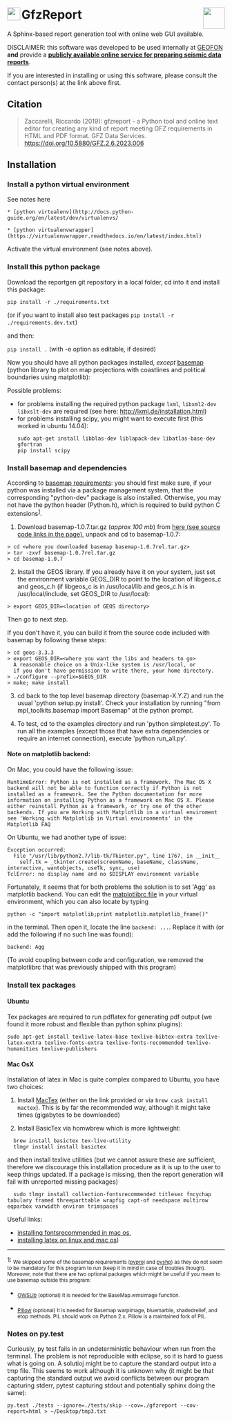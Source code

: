 # <img align="left" height="30" src="https://www.gfz-potsdam.de/fileadmin/gfz/medien_kommunikation/Infothek/Mediathek/Bilder/GFZ/GFZ_Logo/GFZ-Logo_eng_RGB.svg"> GfzReport <img align="right" height="50" src="https://www.gfz-potsdam.de/fileadmin/gfz/GFZ_Wortmarke_SVG_klein_en_edit.svg">


A Sphinx-based report generation tool with online web GUI available.

DISCLAIMER: this software was developed to be used internally at [GEOFON](https://geofon.gfz-potsdam.de) **and** provide a 
**[publicly available online service for preparing seismic data reports](https://geofon.gfz-potsdam.de/waveform/reportgenerator/)**.

If you are interested in installing or using this software, please consult the contact person(s) at the link above first. 

## Citation

> Zaccarelli, Riccardo (2019): gfzreport - a Python tool and online text editor for creating any kind of report meeting GFZ requirements in HTML and PDF format. GFZ Data Services. https://doi.org/10.5880/GFZ.2.6.2023.006

## Installation

### Install a python virtual environment

See notes here

	* [python virtualenv](http://docs.python-guide.org/en/latest/dev/virtualenvs/
	
	* [python virtualenvwrapper](https://virtualenvwrapper.readthedocs.io/en/latest/index.html)
	
Activate the virtual environment (see notes above). 

### Install this python package

Download the reportgen git repository in a local folder, cd into it and install this package:


```pip install -r ./requirements.txt```

(or if you want to install also test packages `pip install -r ./requirements.dev.txt`)

and then:

```pip install .``` (with -e option as editable, if desired)

Now you should have all python packages installed, *except* [basemap](https://github.com/matplotlib/basemap) (python library to plot on map projections with	coastlines and political boundaries using matplotlib):

Possible problems:
- for problems installing the required python package `lxml`, `libxml2-dev libxslt-dev` are required (see here: http://lxml.de/installation.html)
- for problems installing scipy, you might want to execute first (this worked in ubuntu 14.04):
  ```
  sudo apt-get install libblas-dev liblapack-dev libatlas-base-dev gfortran
  pip install scipy
  ```

### Install basemap and dependencies

According to [basemap requirements](https://github.com/matplotlib/basemap#requirements): you should first make sure, if your python was installed via a package management system, that the corresponding "python-dev" package is also installed. Otherwise, you may not have the python header (Python.h), which is required to build python C extensions<sup>[1](#basemap_installation_notes)</sup>.

  1. Download basemap-1.0.7.tar.gz (*approx 100 mb*) from [here (see source code links in the page)](https://github.com/matplotlib/basemap/releases/tag/v1.0.7rel), unpack and cd to basemap-1.0.7:

  ```
  > cd <where you downloaded basemap basemap-1.0.7rel.tar.gz>
  > tar -zxvf basemap-1.0.7rel.tar.gz
  > cd basemap-1.0.7
  ```

  2. Install the GEOS library.  If you already have it on your system, just set the environment variable GEOS_DIR to point to the location of libgeos_c and geos_c.h (if libgeos_c is in /usr/local/lib and geos_c.h is in /usr/local/include, set GEOS_DIR to /usr/local):
  ```
  > export GEOS_DIR=<location of GEOS directory>
  ```
  Then go to next step.
  
  If you don't have it, you can build it from the source code included with basemap by following these steps:
  ```
  > cd geos-3.3.3
  > export GEOS_DIR=<where you want the libs and headers to go>
    A reasonable choice on a Unix-like system is /usr/local, or
    if you don't have permission to write there, your home directory.
  > ./configure --prefix=$GEOS_DIR 
  > make; make install
  ```

  3. cd back to the top level basemap directory (basemap-X.Y.Z) and run the usual 'python setup.py install'.  Check your installation by running "from mpl_toolkits.basemap import Basemap" at the python prompt.
	
  4. To test, cd to the examples directory and run 'python simpletest.py'. To run all the examples (except those that have extra dependencies or require an internet connection), execute 'python run_all.py'.


#### Note on matplotlib backend:

On Mac, you could have the following issue:
```
RuntimeError: Python is not installed as a framework. The Mac OS X backend will not be able to function correctly if Python is not installed as a framework. See the Python documentation for more information on installing Python as a framework on Mac OS X. Please either reinstall Python as a framework, or try one of the other backends. If you are Working with Matplotlib in a virtual enviroment see 'Working with Matplotlib in Virtual environments' in the Matplotlib FAQ
```
On Ubuntu, we had another type of issue:
```
Exception occurred:
  File "/usr/lib/python2.7/lib-tk/Tkinter.py", line 1767, in __init__
    self.tk = _tkinter.create(screenName, baseName, className, interactive, wantobjects, useTk, sync, use)
TclError: no display name and no $DISPLAY environment variable
```

Fortunately, it seems that for both problems the solution is to set 'Agg' as matplotlib backend.
You can edit the [matplotlibrc file](http://matplotlib.org/users/customizing.html#the-matplotlibrc-file)
in your virtual environment, which you can also locate by typing 
```
python -c "import matplotlib;print matplotlib.matplotlib_fname()"
```
in the terminal. Then open it, locate the line `backend: ...`. Replace it with (or add the following if no such line was found):

```
backend: Agg
```

(To avoid coupling between code and configuration, we removed the matplotlibrc that was previously shipped
with this program)


### Install tex packages

#### Ubuntu

Tex packages are required to run pdflatex for generating pdf output (we found it more robust and flexible than python sphinx plugins):

```
sudo apt-get install texlive-latex-base texlive-bibtex-extra texlive-latex-extra texlive-fonts-extra texlive-fonts-recommended texlive-humanities texlive-publishers
```

#### Mac OsX

Installation of latex in Mac is quite complex compared to Ubuntu, you have two choices:

  1. Install [MacTex](http://www.tug.org/mactex/index.html) (either on the link provided or
  via `brew cask install mactex`). This is by far the recommended way, although it might take times (gigabytes to be downloaded)

  2. Install BasicTex via homwbrew which is more lightweight:
  ```
    brew install basictex tex-live-utility
    tlmgr install install basictex
  ```
  and then install texlive utilities (but we cannot assure these are sufficient, therefore we discourage this installation procedure as it is up to the user to keep
  things updated. If a package is missing, then the report generation will fail with unreported missing packages)
  ```
    sudo tlmgr install collection-fontsrecommended titlesec fncychap tabulary framed threeparttable wrapfig capt-of needspace multirow eqparbox varwidth environ trimspaces
  ```

  Useful links:
   - [installing fontsrecommended in mac os](http://tex.stackexchange.com/questions/160176/usepackagescaledhelvet-fails-on-mac-with-basictex),
   - [installing latex on linux and mac os](https://docs.typo3.org/typo3cms/extensions/sphinx/AdministratorManual/RenderingPdf/InstallingLaTeXLinux.html))

---

<a name="basemap_installation_notes">1</a>: <sub>We skipped some of the basemap requirements ([pyproj](https://github.com/jswhit/pyproj) and [pyshp](https://github.com/GeospatialPython/pyshp)) as they do not seem to be mandatory for this program to run (keep it in mind in case of troubles though). Moreover, note that there are two optional packages which might be useful if you mean to use basemap outside this program:

  * <sub>[OWSLib](https://github.com/geopython/OWSLib) (optional) It is needed for the BaseMap.wmsimage function.</sub>

  * <sub>[Pillow](https://python-pillow.github.io/) (optional)  It is needed for Basemap warpimage, bluemarble, shadedrelief, and etop methods. PIL should work on Python 2.x.  Pillow is a maintained fork of PIL.</sub>

  
### Notes on py.test

Curiously, py test fails in an undeterministic behaviour when run from the terminal. The problem is
not reproducible with eclipse, so it is hard to guess what is going on. A solutioj might be to capture
the standard output into a tmp file. This seems to work although it is unknown why (it might be
that capturing the standard output we avoid conflicts between our program capturing stderr, pytest capturing stdout
and potentially sphinx doing the same):
```
py.test ./tests --ignore=./tests/skip --cov=./gfzreport --cov-report=html > ~/Desktop/tmp3.txt	
```
